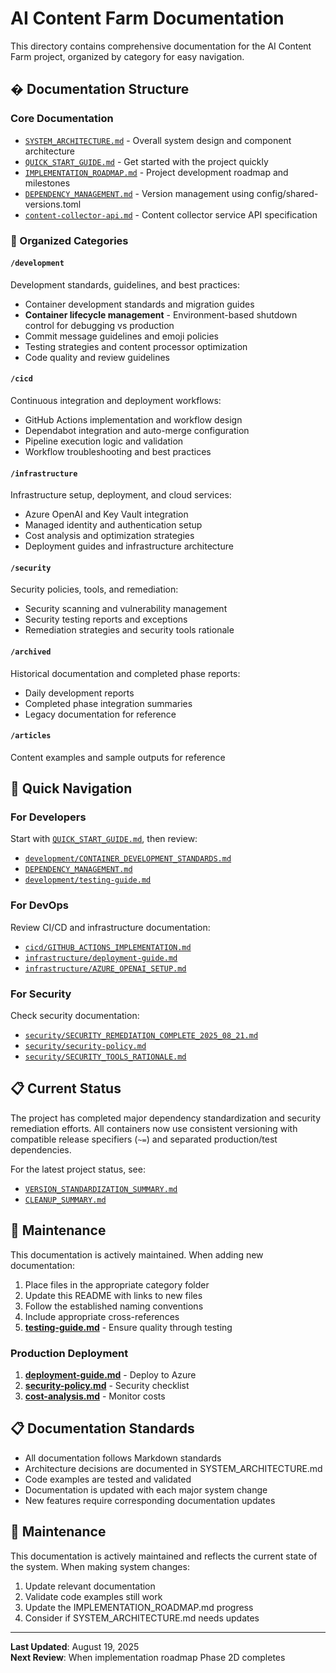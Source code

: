 # AI Content Farm Documentation

This directory contains comprehensive documentation for the AI Content Farm project, organized by category for easy navigation.

## � Documentation Structure

### Core Documentation
- [`SYSTEM_ARCHITECTURE.md`](SYSTEM_ARCHITECTURE.md) - Overall system design and component architecture
- [`QUICK_START_GUIDE.md`](QUICK_START_GUIDE.md) - Get started with the project quickly
- [`IMPLEMENTATION_ROADMAP.md`](IMPLEMENTATION_ROADMAP.md) - Project development roadmap and milestones
- [`DEPENDENCY_MANAGEMENT.md`](DEPENDENCY_MANAGEMENT.md) - Version management using config/shared-versions.toml
- [`content-collector-api.md`](content-collector-api.md) - Content collector service API specification

### 📂 Organized Categories

#### `/development`
Development standards, guidelines, and best practices:
- Container development standards and migration guides
- **Container lifecycle management** - Environment-based shutdown control for debugging vs production
- Commit message guidelines and emoji policies
- Testing strategies and content processor optimization
- Code quality and review guidelines

#### `/cicd`
Continuous integration and deployment workflows:
- GitHub Actions implementation and workflow design
- Dependabot integration and auto-merge configuration
- Pipeline execution logic and validation
- Workflow troubleshooting and best practices

#### `/infrastructure`
Infrastructure setup, deployment, and cloud services:
- Azure OpenAI and Key Vault integration
- Managed identity and authentication setup
- Cost analysis and optimization strategies
- Deployment guides and infrastructure architecture

#### `/security`
Security policies, tools, and remediation:
- Security scanning and vulnerability management
- Security testing reports and exceptions
- Remediation strategies and security tools rationale

#### `/archived`
Historical documentation and completed phase reports:
- Daily development reports
- Completed phase integration summaries
- Legacy documentation for reference

#### `/articles`
Content examples and sample outputs for reference

## 🚀 Quick Navigation

### For Developers
Start with [`QUICK_START_GUIDE.md`](QUICK_START_GUIDE.md), then review:
- [`development/CONTAINER_DEVELOPMENT_STANDARDS.md`](development/CONTAINER_DEVELOPMENT_STANDARDS.md)
- [`DEPENDENCY_MANAGEMENT.md`](DEPENDENCY_MANAGEMENT.md)
- [`development/testing-guide.md`](development/testing-guide.md)

### For DevOps
Review CI/CD and infrastructure documentation:
- [`cicd/GITHUB_ACTIONS_IMPLEMENTATION.md`](cicd/GITHUB_ACTIONS_IMPLEMENTATION.md)
- [`infrastructure/deployment-guide.md`](infrastructure/deployment-guide.md)
- [`infrastructure/AZURE_OPENAI_SETUP.md`](infrastructure/AZURE_OPENAI_SETUP.md)

### For Security
Check security documentation:
- [`security/SECURITY_REMEDIATION_COMPLETE_2025_08_21.md`](security/SECURITY_REMEDIATION_COMPLETE_2025_08_21.md)
- [`security/security-policy.md`](security/security-policy.md)
- [`security/SECURITY_TOOLS_RATIONALE.md`](security/SECURITY_TOOLS_RATIONALE.md)

## 📋 Current Status

The project has completed major dependency standardization and security remediation efforts. All containers now use consistent versioning with compatible release specifiers (`~=`) and separated production/test dependencies.

For the latest project status, see:
- [`VERSION_STANDARDIZATION_SUMMARY.md`](VERSION_STANDARDIZATION_SUMMARY.md)
- [`CLEANUP_SUMMARY.md`](CLEANUP_SUMMARY.md)

## 🔧 Maintenance

This documentation is actively maintained. When adding new documentation:
1. Place files in the appropriate category folder
2. Update this README with links to new files
3. Follow the established naming conventions
4. Include appropriate cross-references
3. **[testing-guide.md](testing-guide.md)** - Ensure quality through testing

### Production Deployment
1. **[deployment-guide.md](deployment-guide.md)** - Deploy to Azure
2. **[security-policy.md](security-policy.md)** - Security checklist
3. **[cost-analysis.md](cost-analysis.md)** - Monitor costs

## 📋 Documentation Standards

- All documentation follows Markdown standards
- Architecture decisions are documented in SYSTEM_ARCHITECTURE.md
- Code examples are tested and validated  
- Documentation is updated with each major system change
- New features require corresponding documentation updates

## 🔄 Maintenance

This documentation is actively maintained and reflects the current state of the system. When making system changes:

1. Update relevant documentation
2. Validate code examples still work
3. Update the IMPLEMENTATION_ROADMAP.md progress
4. Consider if SYSTEM_ARCHITECTURE.md needs updates

---
**Last Updated**: August 19, 2025  
**Next Review**: When implementation roadmap Phase 2D completes
